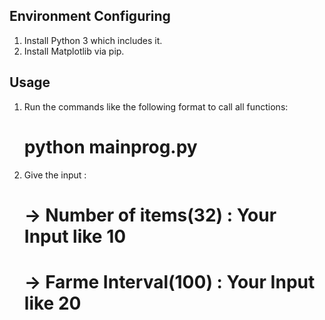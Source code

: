 ## Environment Configuring 
1. Install Python 3 which includes it.
2. Install Matplotlib via pip.

## Usage 
1. Run the commands like the following format to call all functions:
	# python mainprog.py
2. Give the input :
	# -> Number of items(32) : Your Input like 10
	# -> Farme Interval(100) : Your Input like 20
